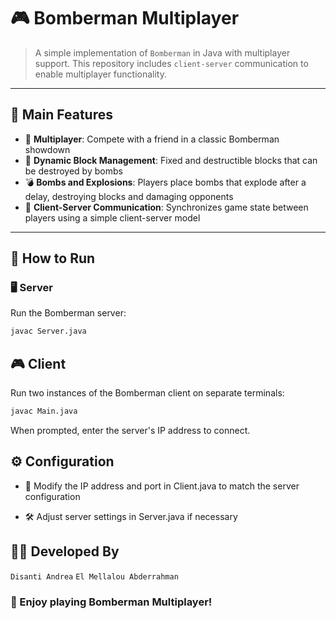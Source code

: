 # 🎮 Bomberman Multiplayer

> A simple implementation of `Bomberman` in Java with multiplayer support. This repository includes `client-server` communication to enable multiplayer functionality.

---

## 🌟 Main Features

- 👥 **Multiplayer**: Compete with a friend in a classic Bomberman showdown  
- 🧱 **Dynamic Block Management**: Fixed and destructible blocks that can be destroyed by bombs  
- 💣 **Bombs and Explosions**: Players place bombs that explode after a delay, destroying blocks and damaging opponents  
- 🔄 **Client-Server Communication**: Synchronizes game state between players using a simple client-server model  

---

## 🚀 How to Run

### 🖥️ Server
Run the Bomberman server:

```bash
javac Server.java
```

## 🎮 Client
Run two instances of the Bomberman client on separate terminals:

```bash
javac Main.java
```
When prompted, enter the server's IP address to connect.

## ⚙️ Configuration
- 🔧 Modify the IP address and port in Client.java to match the server configuration

- 🛠️ Adjust server settings in Server.java if necessary

## 🧑‍💻 Developed By

`Disanti Andrea`
`El Mellalou Abderrahman`

### 🎉 Enjoy playing Bomberman Multiplayer!
